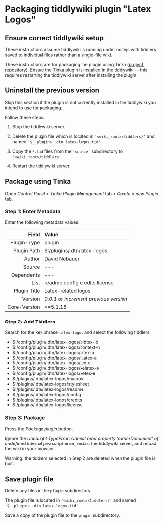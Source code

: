 # Packaging tiddlywiki plugin "Latex Logos"

## Ensure correct tiddlywiki setup ##

These instructions assume tiddlywiki is running under nodejs with tiddlers
saved to individual files rather than a single-file wiki.

These instructions are for packaging the plugin using Tinka
([project](http://tinkaplugin.github.io),
[repository](https://github.com/TinkaPlugin/Tinka)). Ensure the Tinka plugin is
installed in the tiddlywiki -- this requires restarting the tiddlywiki server
after installing the plugin.

## Uninstall the previous version ##

Skip this section if the plugin is not currently installed in the tiddlywiki
you intend to use for packaging.

Follow these steps:

1. Stop the tiddlywiki server.

2. Delete the plugin file which is located in `'<wiki_root>/tiddlers/'` and
   named `'$__plugins_.dtn_latex-logos.tid'`.

3. Copy the `*.tid` files from the `'source'` subdirectory to
   `'<wiki_root>/tiddlers'`.

4. Restart the tiddlywiki server.

## Package using Tinka ##

Open _Control Panel_ > _Tinka Plugin Management_ tab > _Create a new Plugin_ tab.

### Step 1: Enter Metadata ###

Enter the following metadata values:

|       Field|Value                                  |
|-----------:|:--------------------------------------|
| Plugin-Type|plugin                                 |
| Plugin Path|\$:/plugins/.dtn/latex-logos           |
|      Author|David Nebauer                          |
|      Source|---                                    |
|  Dependents|---                                    |
|        List|readme config credits license          |
|Plugin Title|Latex-related logos                    |
|     Version|_0.0.1_ or _increment previous version_|
|Core-Version|>=5.1.18                               |

### Step 2: Add Tiddlers ###

Search for the key phrase `latex-logos` and select the following tiddlers:

* \$:/config/plugin/.dtn/latex-logos/bibtex-ib
* \$:/config/plugin/.dtn/latex-logos/context-n
* \$:/config/plugin/.dtn/latex-logos/latex-a
* \$:/config/plugin/.dtn/latex-logos/luatex-a
* \$:/config/plugin/.dtn/latex-logos/tex-e
* \$:/config/plugin/.dtn/latex-logos/xelatex-ɘ
* \$:/config/plugin/.dtn/latex-logos/xetex-ɘ
* \$:/plugins/.dtn/latex-logos/macros
* \$:/plugins/.dtn/latex-logos/stylesheet
* \$:/plugins/.dtn/latex-logos/readme
* \$:/plugins/.dtn/latex-logos/config
* \$:/plugins/.dtn/latex-logos/credits
* \$:/plugins/.dtn/latex-logos/license

### Step 3: Package ###

Press the _Package plugin_ button.

Ignore the _Uncaught TypeError: Cannot read property 'ownerDocument' of
undefined_ internal javascript error, restart the tiddlywiki server, and reload
the wiki in your browser.

Warning: the tiddlers selected in Step 2 are deleted when the plugin file is
built.

## Save plugin file ##

Delete any files in the `plugin` subdirectory.

The plugin file is located in `'<wiki_root>/tiddlers/'` and named
`'$__plugins_.dtn_latex-logos.tid'`.

Save a copy of the plugin file to the `plugin` subdirectory.
